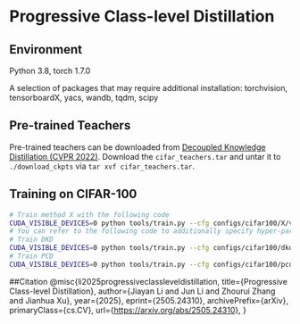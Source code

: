 #  Progressive Class-level Distillation

## Environment

Python 3.8, torch 1.7.0

A selection of packages that may require additional installation: torchvision, tensorboardX, yacs, wandb, tqdm, scipy

## Pre-trained Teachers

Pre-trained teachers can be downloaded from [Decoupled Knowledge Distillation (CVPR 2022)](https://github.com/megvii-research/mdistiller/releases/tag/checkpoints). Download the `cifar_teachers.tar` and untar it to `./download_ckpts` via `tar xvf cifar_teachers.tar`.

## Training on CIFAR-100

```sh
# Train method X with the following code
CUDA_VISIBLE_DEVICES=0 python tools/train.py --cfg configs/cifar100/X/vgg13_vgg8.yaml
# You can refer to the following code to additionally specify hyper-parameters
# Train DKD
CUDA_VISIBLE_DEVICES=0 python tools/train.py --cfg configs/cifar100/dkd/vgg13_vgg8.yaml DKD.ALPHA 1. DKD.BETA 8. DKD.T 4.
# Train PCD
CUDA_VISIBLE_DEVICES=0 python tools/train.py --cfg configs/cifar100/pcd/vgg13_vgg8.yaml --same-t PCD.ALPHA 1. PCD.STEPS 3. PCD.T 4.
```
##Citation
@misc{li2025progressiveclassleveldistillation,
      title={Progressive Class-level Distillation}, 
      author={Jiayan Li and Jun Li and Zhourui Zhang and Jianhua Xu},
      year={2025},
      eprint={2505.24310},
      archivePrefix={arXiv},
      primaryClass={cs.CV},
      url={https://arxiv.org/abs/2505.24310}, 
}
